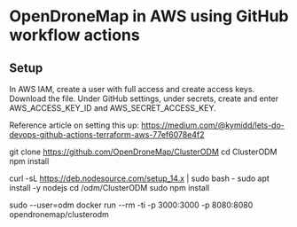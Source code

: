 # OpenDroneMap in AWS using GitHub workflow actions

## Setup

In AWS IAM, create a user with full access and create access keys. Download the file. Under GitHub settings, under secrets, create and enter AWS_ACCESS_KEY_ID and AWS_SECRET_ACCESS_KEY.

Reference article on setting this up: https://medium.com/@kymidd/lets-do-devops-github-actions-terraform-aws-77ef6078e4f2


git clone https://github.com/OpenDroneMap/ClusterODM
cd ClusterODM
npm install


curl -sL https://deb.nodesource.com/setup_14.x | sudo bash -
sudo apt install -y nodejs
cd /odm/ClusterODM
sudo npm install



sudo --user=odm docker run --rm -ti -p 3000:3000 -p 8080:8080 opendronemap/clusterodm